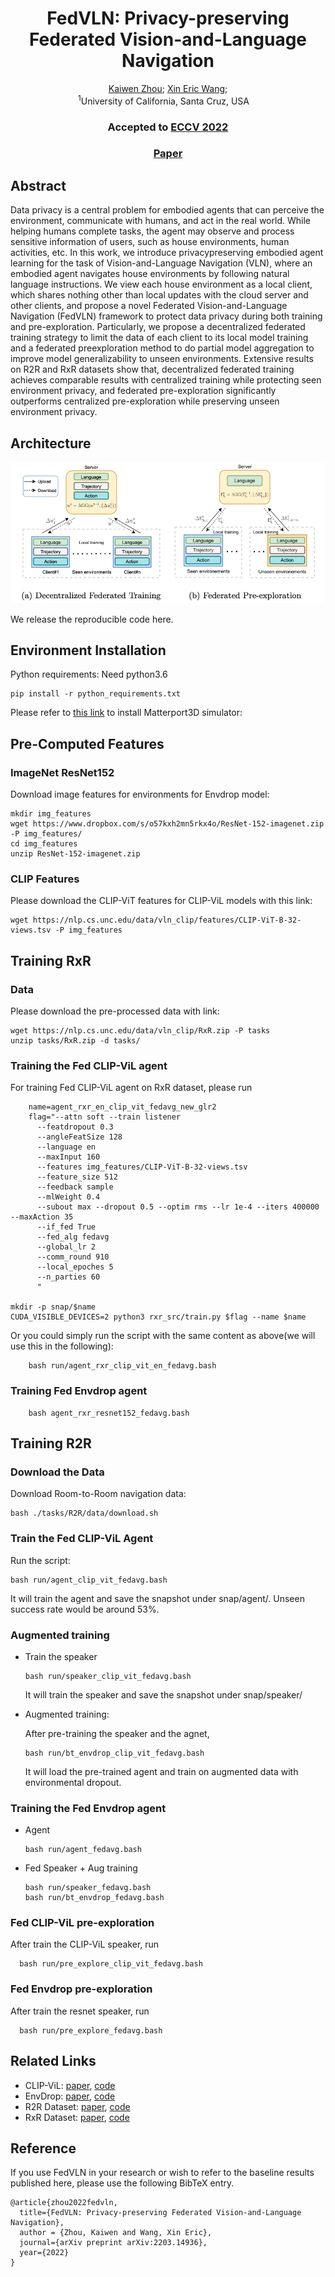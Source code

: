 <div align="center">

<h1>FedVLN: Privacy-preserving Federated Vision-and-Language Navigation</h1>

<div>
    <a href='https://kevinz-01.github.io/' target='_blank'>Kaiwen Zhou</a>;
    <a href='https://eric-xw.github.io/' target='_blank'>Xin Eric Wang</a>;
</div>
<div>
    <sup>1</sup>University of California, Santa Cruz, USA&emsp;
</div>

<h3><strong>Accepted to <a href='https://eccv2022.ecva.net/' target='_blank'>ECCV 2022</a></strong></h3>

<h3 align="center">
  <a href="https://arxiv.org/abs/2203.14936" target='_blank'>Paper</a>
</h3>
</div>
<!--## Summary-->
<!--In this paper, we are the first to discuss data privacy concerns for vision-and-language navigation and define the privacy-preserving embodied AI problem for the two learning stages in VLN. We propose a novel federated learning framework for privacy-preserving VLN to ensure that users do not need to share their data to any party. Extensive results on R2R and RxR show that our federated learning framework not only achieves comparable results with centralized training, but also outperforms centralized and environment-based pre-exploration methods.-->

## Abstract

Data privacy is a central problem for embodied agents that can perceive the environment, communicate with humans, and act in the real world. While helping humans complete tasks, the agent may observe and process sensitive information of users, such as house environments, human activities, etc. In this work, we introduce privacypreserving embodied agent learning for the task of Vision-and-Language Navigation (VLN), where an embodied agent navigates house environments by following natural language instructions. We view each house environment as a local client, which shares nothing other than local updates with the cloud server and other clients, and propose a novel Federated Vision-and-Language Navigation (FedVLN) framework to protect data privacy during both training and pre-exploration. Particularly, we propose a decentralized federated training strategy to limit the data of each client to its local model training and a federated preexploration method to do partial model aggregation to improve model generalizability to unseen environments. Extensive results on R2R and RxR datasets show that, decentralized federated training achieves comparable results with centralized training while protecting seen environment privacy, and federated pre-exploration significantly outperforms centralized pre-exploration while preserving unseen environment privacy.

## Architecture
![](architecture.png)

We release the reproducible code here.

## Environment Installation

Python requirements: Need python3.6
```
pip install -r python_requirements.txt
```

Please refer to [this link](https://github.com/peteanderson80/Matterport3DSimulator) to install Matterport3D simulator: 


## Pre-Computed Features
### ImageNet ResNet152

Download image features for environments for Envdrop model:
```
mkdir img_features
wget https://www.dropbox.com/s/o57kxh2mn5rkx4o/ResNet-152-imagenet.zip -P img_features/
cd img_features
unzip ResNet-152-imagenet.zip
```

### CLIP Features
Please download the CLIP-ViT features for CLIP-ViL models with this link:
```
wget https://nlp.cs.unc.edu/data/vln_clip/features/CLIP-ViT-B-32-views.tsv -P img_features
```

## Training RxR

### Data
Please download the pre-processed data with link:
```
wget https://nlp.cs.unc.edu/data/vln_clip/RxR.zip -P tasks
unzip tasks/RxR.zip -d tasks/
```

### Training the Fed CLIP-ViL agent
For training Fed CLIP-ViL agent on RxR dataset, please run

```
    name=agent_rxr_en_clip_vit_fedavg_new_glr2
    flag="--attn soft --train listener
      --featdropout 0.3
      --angleFeatSize 128
      --language en
      --maxInput 160
      --features img_features/CLIP-ViT-B-32-views.tsv
      --feature_size 512
      --feedback sample
      --mlWeight 0.4
      --subout max --dropout 0.5 --optim rms --lr 1e-4 --iters 400000 --maxAction 35
      --if_fed True
      --fed_alg fedavg
      --global_lr 2
      --comm_round 910
      --local_epoches 5
      --n_parties 60
      "

mkdir -p snap/$name
CUDA_VISIBLE_DEVICES=2 python3 rxr_src/train.py $flag --name $name
```

Or you could simply run the script with the same content as above(we will use this in the following):

```
    bash run/agent_rxr_clip_vit_en_fedavg.bash
```
    
### Training Fed Envdrop agent
```
    bash agent_rxr_resnet152_fedavg.bash
```

## Training R2R

### Download the Data
Download Room-to-Room navigation data:
```
bash ./tasks/R2R/data/download.sh
```

### Train the Fed CLIP-ViL Agent
Run the script:
```
bash run/agent_clip_vit_fedavg.bash
```
It will train the agent and save the snapshot under snap/agent/. Unseen success rate would be around 53%.

### Augmented training
- Train the speaker
  ```
  bash run/speaker_clip_vit_fedavg.bash
  ```
  It will train the speaker and save the snapshot under snap/speaker/

- Augmented training:

  After pre-training the speaker and the agnet,
  ```
  bash run/bt_envdrop_clip_vit_fedavg.bash
  ```
  It will load the pre-trained agent and train on augmented data with environmental dropout.
  
### Training the Fed Envdrop agent
- Agent
  ```shell
  bash run/agent_fedavg.bash
  ```
- Fed Speaker + Aug training
  ```shell
  bash run/speaker_fedavg.bash
  bash run/bt_envdrop_fedavg.bash
  ```

### Fed CLIP-ViL pre-exploration
After train the CLIP-ViL speaker, run
```shell
  bash run/pre_explore_clip_vit_fedavg.bash
```

### Fed Envdrop pre-exploration
After train the resnet speaker, run
```shell
  bash run/pre_explore_fedavg.bash
  ```

## Related Links
- CLIP-ViL: [paper](https://arxiv.org/abs/2107.06383), [code](https://github.com/clip-vil/CLIP-ViL/tree/master/CLIP-ViL-VLN)
- EnvDrop: [paper](https://arxiv.org/abs/1904.04195), [code](https://github.com/airsplay/R2R-EnvDrop)
- R2R Dataset: [paper](https://arxiv.org/pdf/1711.07280.pdf), [code](https://github.com/peteanderson80/Matterport3DSimulator)
- RxR Dataset: [paper](https://arxiv.org/abs/2010.07954), [code](https://github.com/google-research-datasets/RxR)

## Reference
If you use FedVLN in your research or wish to refer to the baseline results published here, 
please use the following BibTeX entry. 


```shell 
@article{zhou2022fedvln,
  title={FedVLN: Privacy-preserving Federated Vision-and-Language Navigation},
  author = {Zhou, Kaiwen and Wang, Xin Eric},
  journal={arXiv preprint arXiv:2203.14936},
  year={2022}
}
```
